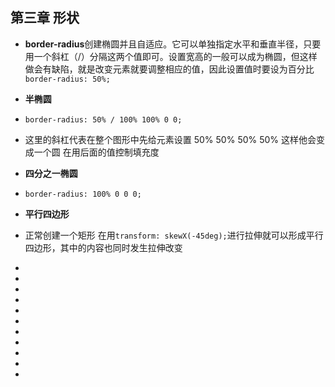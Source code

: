 <!--
 * @Author: your name
 * @Date: 2021-07-08 09:55:08
 * @LastEditTime: 2021-07-08 12:52:39
 * @LastEditors: Please set LastEditors
 * @Description: In User Settings Edit
 * @FilePath: \notes\study notes\css-study\css-style-3.md
-->

## 第三章 形状

-   **border-radius**创建椭圆并且自适应。它可以单独指定水平和垂直半径，只要用一个斜杠（/）分隔这两个值即可。设置宽高的一般可以成为椭圆，但这样做会有缺陷，就是改变元素就要调整相应的值，因此设置值时要设为百分比`border-radius: 50%;`
-   **半椭圆**
-   `border-radius: 50% / 100% 100% 0 0;`
-   这里的斜杠代表在整个图形中先给元素设置 50% 50% 50% 50% 这样他会变成一个圆 在用后面的值控制填充度

-   **四分之一椭圆**
-   `border-radius: 100% 0 0 0;`

-   **平行四边形**
-   正常创建一个矩形 在用`transform: skewX(-45deg);`进行拉伸就可以形成平行四边形，其中的内容也同时发生拉伸改变
-
-
-
-
-
-
-
-
-
-
-

